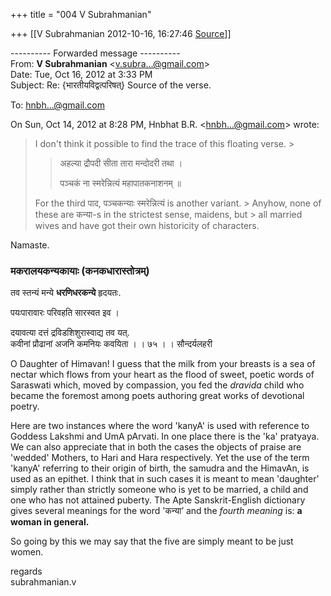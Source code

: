 +++
title = "004 V Subrahmanian"

+++
[[V Subrahmanian	2012-10-16, 16:27:46 [Source](https://groups.google.com/g/bvparishat/c/N79QHAI6AQo)]]



---------- Forwarded message ----------  
From: **V Subrahmanian** \<[v.subra...@gmail.com]()\>  
Date: Tue, Oct 16, 2012 at 3:33 PM  
Subject: Re: {भारतीयविद्वत्परिषत्} Source of the verse.  

To: [hnbh...@gmail.com]()  
  
  
  
  

On Sun, Oct 14, 2012 at 8:28 PM, Hnbhat B.R. \<[hnbh...@gmail.com]()\> wrote:  

> I don't think it possible to find the trace of this floating verse. >
> 
> >   
> > 
> > 
> >   
> > 
> > 
> > अहल्या द्रौपदी सीता तारा मन्दोदरी तथा ।
> > 
> > 
> > पञ्चकं ना स्मरेन्नित्यं महापातकनाशनम् ॥  
>   
> For the third पाद, पञ्चकन्याः स्मरेन्नित्यं is another variant. > Anyhow, none of these are कन्या-s in the strictest sense, maidens, but > all married wives and have got their own historicity of characters.
> > 

  
Namaste.  

### मकरालयकन्यकायाः (कनकधारास्तोत्रम्) 

तव स्तन्यं मन्ये **धरणिधरकन्ये** हृदयतः.

पयःपारावारः परिवहति सारस्वत इव ।

दयावत्या दत्तं द्रविडशिशुरास्वाद्य तव यत्.  
कवीनां प्रौढानां अजनि कमनियः कवयिता । । ७५ । । सौन्दर्यलहरी  

O Daughter of Himavan! I guess that the milk from your breasts is a sea of nectar which flows from your heart as the flood of sweet, poetic words of Saraswati which, moved by compassion, you fed the *dravida* child who became the foremost among poets authoring great works of devotional poetry.

  
Here are two instances where the word 'kanyA' is used with reference to Goddess Lakshmi and UmA pArvati. In one place there is the 'ka' pratyaya. We can also appreciate that in both the cases the objects of praise are 'wedded' Mothers, to Hari and Hara respectively. Yet the use of the term 'kanyA' referring to their origin of birth, the samudra and the HimavAn, is used as an epithet. I think that in such cases it is meant to mean 'daughter' simply rather than strictly someone who is yet to be married, a child and one who has not attained puberty.  The Apte Sanskrit-English dictionary gives several meanings for the word 'कन्या’ and the *fourth meaning* is: **a woman in general.**  
  
So going by this we may say that the five are simply meant to be just women.  
  
regards  
subrahmanian.v  

  

> 
> >   
> > 
> >   

  

  

